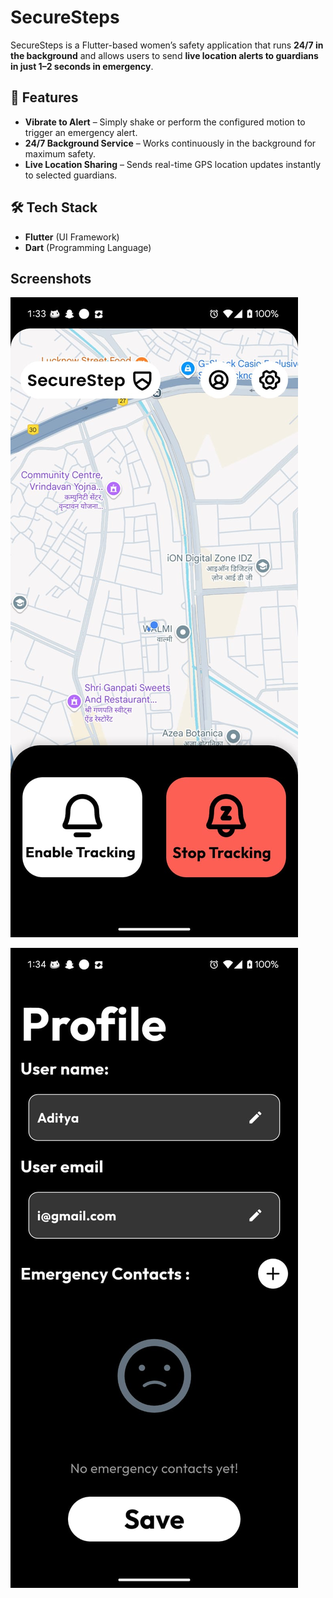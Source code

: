 
# SecureSteps

SecureSteps is a Flutter-based women’s safety application that runs **24/7 in the background** and allows users to send **live location alerts to guardians in just 1–2 seconds in emergency**.

## 🚀 Features
- **Vibrate to Alert** – Simply shake or perform the configured motion to trigger an emergency alert.  
- **24/7 Background Service** – Works continuously in the background for maximum safety.  
- **Live Location Sharing** – Sends real-time GPS location updates instantly to selected guardians.  

## 🛠 Tech Stack
- **Flutter** (UI Framework)  
- **Dart** (Programming Language)  

## Screenshots
![App Screenshot](app_ss_1.jpg)

![App Screenshot](app_ss_2.jpg)




